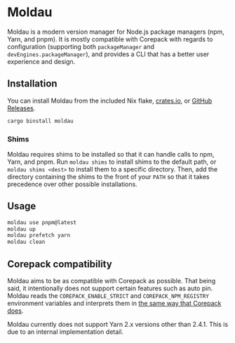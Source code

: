 <!--
SPDX-FileCopyrightText: 2025 Ryan Cao <hello@ryanccn.dev>

SPDX-License-Identifier: GPL-3.0-or-later
-->

# Moldau

Moldau is a modern version manager for Node.js package managers (npm, Yarn, and pnpm). It is mostly compatible with Corepack with regards to configuration (supporting both `packageManager` and `devEngines.packageManager`), and provides a CLI that has a better user experience and design.

## Installation

You can install Moldau from the included Nix flake, [crates.io](https://crates.io/crates/moldau), or [GitHub Releases](https://github.com/ryanccn/moldau/releases).

```bash
cargo binstall moldau
```

### Shims

Moldau requires shims to be installed so that it can handle calls to npm, Yarn, and pnpm. Run `moldau shims` to install shims to the default path, or `moldau shims <dest>` to install them to a specific directory. Then, add the directory containing the shims to the front of your `PATH` so that it takes precedence over other possible installations.

## Usage

```bash
moldau use pnpm@latest
moldau up
moldau prefetch yarn
moldau clean
```

## Corepack compatibility

Moldau aims to be as compatible with Corepack as possible. That being said, it intentionally does not support certain features such as auto pin. Moldau reads the `COREPACK_ENABLE_STRICT` and `COREPACK_NPM_REGISTRY` environment variables and interprets them in [the same way that Corepack does](https://github.com/nodejs/corepack#environment-variables).

Moldau currently does not support Yarn 2.x versions other than 2.4.1. This is due to an internal implementation detail.
